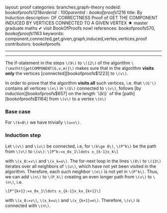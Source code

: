 layout: proof
categories: branches,graph-theory
nodeid: bookofproofs$1218
orderid: 100
parentid: bookofproofs$1216
title: By Induction
description:  OF CORRECTNESS Proof of GET THE COMPONENT INDUCED BY VERTICES CONNECTED TO A GIVEN VERTEX &#9733; master graduate maths &#10004; visit BookOfProofs now!
references: bookofproofs$570,bookofproofs$1163
keywords: component,connected,get,given,graph,induced,vertex,vertices,proof
contributors: bookofproofs

---


---

The if-statement in the steps `\(9\)` to `\(12\)` of the algorithm `\(\mathtt{getCOMPONENT(G,v,m)}\)` makes sure that in the algorithm **visits only** the vertices [connected][bookofproofs$1223] to `\(v\)`.

In order to prove that the algorithm **visits all** such vertices, i.e. that `\(G'\)` contains all vertices `\(n\)` in `\(G\)` connected to `\(v\)`, follows [by induction][bookofproofs$657] on the length `\(k\)` of the [path][bookofproofs$1164] from `\(v\)` to a vertex `\(n\)`

### Base case

For `\(k=0\)` we have trivially `\(u=v\)`.

### Induction step

Let `\(v\)` and `\(u\)` be connected, i.e, for `\(k\ge 0\)`, `\(P^k\)` be the path from `\(v\)` to `\(u\)`:
`\[P^k:=x_0x_1\ldots x_{k-1}x_k\]`

with `\(x_0:=v\)` and `\(x_k=u\)`. The for-next loop in the lines `\(8\)` to `\(13\)` iterates over all neighbors of `\(u\)`, which have not yet been visited in the algorithm. Therefore, each such neighbor `\(n\)` is not yet in `\(P^k\)`. Thus, we can add `\(n\)` to `\(P_k\)` creating an even longer path from `\(v\)` to `\(n\)`, i.e.

`\[P^{k+1}:=x_0x_1\ldots x_{k-1}x_kx_{k+1}\]`

with `\(x_0:=v\)`, `\(x_k=u\)` and `\(x_{k+1}=n\)`. Therefore, `\(v\)` is connected with `\(n\)`.
